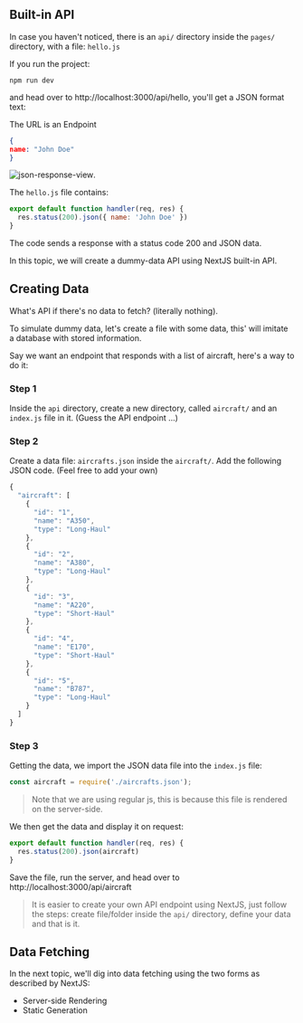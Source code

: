 ## Built-in API

In case you haven't noticed, there is an `api/` directory inside the `pages/` directory, with a file: `hello.js`

If you run the project:

```shell
npm run dev
```

and head over to http://localhost:3000/api/hello, you'll get a JSON format text:

The URL is an Endpoint

```JSON
{
name: "John Doe"
}
```

![json-response-view](/api/collection/4514957061783552/4997079427973120/page/6645159506214912/image/5773693761880064?page_type=collection_lesson).

The `hello.js` file contains:

```javascript
export default function handler(req, res) {
  res.status(200).json({ name: 'John Doe' })
}
```

The code sends a response with a status code 200 and JSON data.

In this topic, we will create a dummy-data API using NextJS built-in API.

## Creating Data

What's API if there's no data to fetch? (literally nothing).

To simulate dummy data, let's create a file with some data, this' will imitate a database with stored information.

Say we want an endpoint that responds with a list of aircraft, here's a way to do it:

### Step 1

Inside the `api` directory, create a new directory, called `aircraft/`
and an `index.js` file in it.
(Guess the API endpoint ...)

### Step 2

Create a data file: `aircrafts.json` inside the `aircraft/`. Add the following JSON code. (Feel free to add your own)

```js
{
  "aircraft": [
    {
      "id": "1",
      "name": "A350",
      "type": "Long-Haul"
    },
    {
      "id": "2",
      "name": "A380",
      "type": "Long-Haul"
    },
    {
      "id": "3",
      "name": "A220",
      "type": "Short-Haul"
    },
    {
      "id": "4",
      "name": "E170",
      "type": "Short-Haul"
    },
    {
      "id": "5",
      "name": "B787",
      "type": "Long-Haul"
    }
  ]
}

```

### Step 3

Getting the data, we import the JSON data file into the `index.js` file:

```js
const aircraft = require('./aircrafts.json');
```

> Note that we are using regular js, this is because this file is rendered on the server-side.

We then get the data and display it on request:

```js
export default function handler(req, res) {
  res.status(200).json(aircraft)
}
```

Save the file, run the server, and head over to http://localhost:3000/api/aircraft

>It is easier to create your own API endpoint using NextJS, just follow the steps: create file/folder inside the `api/` directory, define your data and that is it.

## Data Fetching

In the next topic, we'll dig into data fetching using the two forms as described by NextJS:

- Server-side Rendering
- Static Generation
